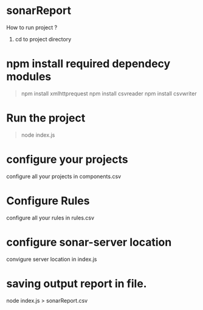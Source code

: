 # sonarReport

How to run project ?
1. cd to project directory
# npm install required dependecy modules
 > npm install xmlhttprequest
 > npm install csvreader
 > npm install csvwriter

# Run the project 
> node index.js


# configure your projects
configure all your projects in components.csv

# Configure Rules 
configure all your rules in rules.csv 

# configure sonar-server location
convigure server location in index.js

# saving output report  in file.
node index.js > sonarReport.csv

 


